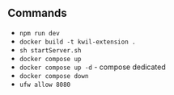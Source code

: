 ## Commands

- `npm run dev`
- `docker build -t kwil-extension .`
- `sh startServer.sh`
- `docker compose up`
- `docker compose up -d` - compose dedicated
- `docker compose down`
- `ufw allow 8080`
